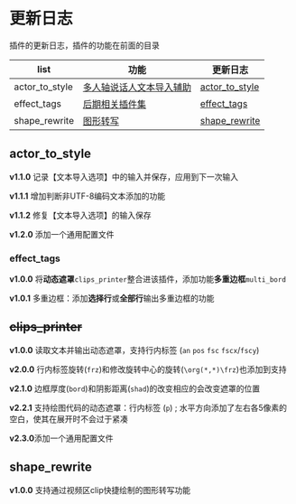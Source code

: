# 更新日志

插件的更新日志，插件的功能在前面的目录

| list           | 功能                                     | 更新日志                           |
| -------------- | ---------------------------------------- | ---------------------------------- |
| actor_to_style | [多人轴说话人文本导入辅助](../README.md) | [actor_to_style](##actor_to_style) |
| effect_tags    | [后期相关插件集](../README.md)           | [effect_tags](##effect_tags)       |
| shape_rewrite  | [图形转写](../README.md)                 | [shape_rewrite](##shape_rewrite)   |



## actor_to_style

**v1.1.0** 记录【文本导入选项】中的输入并保存，应用到下一次输入

**v1.1.1** 增加判断非UTF-8编码文本添加的功能

**v1.1.2** 修复【文本导入选项】的输入保存

**v1.2.0** 添加一个通用配置文件



### effect_tags

**v1.0.0** 将**动态遮罩**`clips_printer`整合进该插件，添加功能**多重边框**`multi_bord`

**v1.0.1** 多重边框：添加**选择行**或**全部行**输出多重边框的功能



## ~~clips_printer~~

**v1.0.0** 读取文本并输出动态遮罩，支持行内标签 (`an` `pos` `fsc` `fscx`/`fscy`)

**v2.0.0** 行内标签旋转(`frz`)和修改旋转中心的旋转(`\org(*,*)\frz`)也添加到支持

**v2.1.0** 边框厚度(`bord`)和阴影距离(`shad`)的改变相应的会改变遮罩的位置

**v2.2.1** 支持绘图代码的动态遮罩：行内标签 (`p`) ; 水平方向添加了左右各5像素的空白，使其在展开时不会过于紧凑

**v2.3.0**添加一个通用配置文件



## shape_rewrite

**v1.0.0** 支持通过视频区clip快捷绘制的图形转写功能